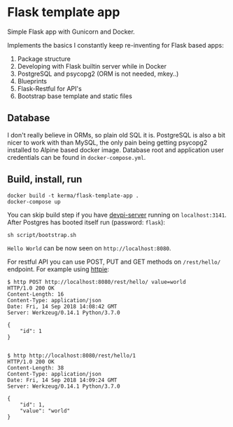 # Flask template app

Simple Flask app with Gunicorn and Docker. 

Implements the basics I constantly keep re-inventing for Flask based apps:

1. Package structure
1. Developing with Flask builtin server while in Docker
1. PostgreSQL and psycopg2 (ORM is not needed, mkey..)
1. Blueprints
1. Flask-Restful for API's
1. Bootstrap base template and static files

## Database 

I don't really believe in ORMs, so plain old SQL it is. PostgreSQL is also a bit nicer to work with than MySQL, the only pain being getting psycopg2 installed to Alpine based docker image. Database root and application user credentials can be found 
in `docker-compose.yml`.


## Build, install, run

    docker build -t kerma/flask-template-app .
    docker-compose up

You can skip build step if you have [devpi-server](https://devpi.net/) running on `localhost:3141`.
After Postgres has booted itself run (password: `flask`):

    sh script/bootstrap.sh

`Hello World` can be now seen on `http://localhost:8080`.

For restful API you can use POST, PUT and GET methods on `/rest/hello/` endpoint. 
For example using [httpie](https://httpie.org/):

    $ http POST http://localhost:8080/rest/hello/ value=world
    HTTP/1.0 200 OK
    Content-Length: 16
    Content-Type: application/json
    Date: Fri, 14 Sep 2018 14:08:42 GMT
    Server: Werkzeug/0.14.1 Python/3.7.0

    {
        "id": 1
    }


    $ http http://localhost:8080/rest/hello/1
    HTTP/1.0 200 OK
    Content-Length: 38
    Content-Type: application/json
    Date: Fri, 14 Sep 2018 14:09:24 GMT
    Server: Werkzeug/0.14.1 Python/3.7.0

    {
        "id": 1,
        "value": "world"
    }


